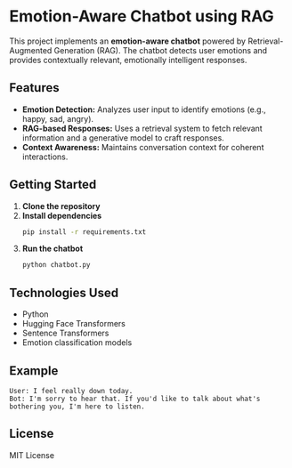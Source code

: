 # Emotion-Aware Chatbot using RAG

This project implements an **emotion-aware chatbot** powered by Retrieval-Augmented Generation (RAG). The chatbot detects user emotions and provides contextually relevant, emotionally intelligent responses.

## Features

- **Emotion Detection:** Analyzes user input to identify emotions (e.g., happy, sad, angry).
- **RAG-based Responses:** Uses a retrieval system to fetch relevant information and a generative model to craft responses.
- **Context Awareness:** Maintains conversation context for coherent interactions.

## Getting Started

1. **Clone the repository**
2. **Install dependencies**
    ```bash
    pip install -r requirements.txt
    ```
3. **Run the chatbot**
    ```bash
    python chatbot.py
    ```

## Technologies Used

- Python
- Hugging Face Transformers
- Sentence Transformers
- Emotion classification models

## Example

```
User: I feel really down today.
Bot: I'm sorry to hear that. If you'd like to talk about what's bothering you, I'm here to listen.
```

## License

MIT License
